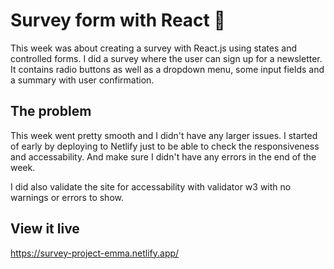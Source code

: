 # Survey form with React 🍋

This week was about creating a survey with React.js using states and controlled forms. I did a survey where the user can sign up for a newsletter. It contains radio buttons as well as a dropdown menu, some input fields and a summary with user confirmation.

## The problem

This week went pretty smooth and I didn't have any larger issues. I started of early by deploying to Netlify just to be able to check the responsiveness and accessability. And make sure I didn't have any errors in the end of the week.

I did also validate the site for accessability with validator w3 with no warnings or errors to show.

## View it live

https://survey-project-emma.netlify.app/
